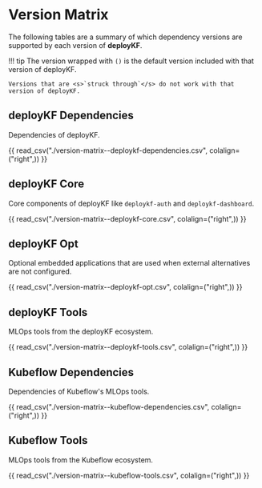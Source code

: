 # Version Matrix

The following tables are a summary of which dependency versions are supported by each version of __deployKF__.

!!! tip
    The version wrapped with `()` is the default version included with that version of deployKF.

    Versions that are <s>`struck through`</s> do not work with that version of deployKF.

## deployKF Dependencies

Dependencies of deployKF.

{{ read_csv("./version-matrix--deploykf-dependencies.csv", colalign=("right",)) }}

## deployKF Core

Core components of deployKF like `deploykf-auth` and `deploykf-dashboard`.

{{ read_csv("./version-matrix--deploykf-core.csv", colalign=("right",)) }}

## deployKF Opt

Optional embedded applications that are used when external alternatives are not configured.

{{ read_csv("./version-matrix--deploykf-opt.csv", colalign=("right",)) }}

## deployKF Tools

MLOps tools from the deployKF ecosystem.

{{ read_csv("./version-matrix--deploykf-tools.csv", colalign=("right",)) }}

## Kubeflow Dependencies

Dependencies of Kubeflow's MLOps tools.

{{ read_csv("./version-matrix--kubeflow-dependencies.csv", colalign=("right",)) }}

## Kubeflow Tools

MLOps tools from the Kubeflow ecosystem.

{{ read_csv("./version-matrix--kubeflow-tools.csv", colalign=("right",)) }}
